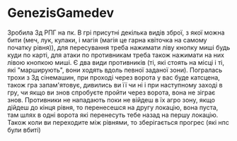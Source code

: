 # GenezisGamedev
Зробила 3д РПГ на пк. В грі присутні декілька видів зброї, з якої можна бити (меч, лук, кулаки, і магія (магія це гарна квіточка на самому початку рівня)), для пересування треба нажимати ліву кнопку миші будь куди по карті, для атаки по противникам треба також нажимати на них лівою кнопкою миші. 
Є два види противників (ті, які стоять на місці і ті, які "марширують", вони ходять вдоль певної заданої зони). 
Погралась трохи з 3д сінемашин, при проході через ворота у вас буде катсцена, також гра запам'ятовує, дивились ви її чи ні і при наступному заході в гру, чи якщо ви знов спробуєте пройти через ворота, вона не зіграє знов. 
Противники не нападають поки не війдеш в їх агро зону, якщо дійдеш до кінця рівня, то перенесешся на другу локацію, вона пуста, там шлях в одні ворота які перенесуть тебе назад на першу локацію. 
Також коли ви переходите між рівнями, то зберігається прогрес (які нпс були вбиті)
